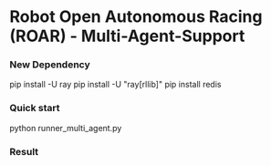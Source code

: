 # Robot Open Autonomous Racing (ROAR) - Multi-Agent-Support

### New Dependency
pip install -U ray
pip install -U "ray[rllib]" 
pip install redis

### Quick start
python runner_multi_agent.py


### Result

